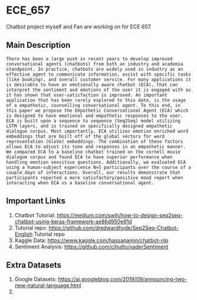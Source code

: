 # ECE_657
Chatbot project myself and Fan are working on for ECE 657.

## Main Description
    There has been a large push in recent years to develop improved conversational agents (chatbots) from both an industry and academia standpoint. In practice, chatbots are widely used in industry as an effective agent to communicate information, assist with specific tasks (like booking), and overall customer service. For many applications it is desirable to have an emotionally aware chatbot (ECA), that can interpret the sentiment and emotions of the user it is engaged with as it has shown that user-satisfaction is improved. An important application that has been rarely explored to this date, is the usage of a empathetic, counselling conversational agent. To this end, in this paper we propose the Empathetic Conversational Agent (ECA) which is designed to have emotional and empathetic responses to the user. ECA is built upon a sequence to sequence (Seq2Seq) model utilizing LSTM layers, and is trained on specifically designed empathetic dialogue corpus. Most importantly, ECA utilizes emotion enriched word embeddings that are built off of the global vectors for word representation (GloVe) embeddings. The combination of these factors allows ECA to adjust its tone and responses in an empathetic manner. We compared ECA to a baseline chatbot trained on the cornell movie dialogue corpus and found ECA to have superior performance when handling emotion sensitive questions. Additionally, we evaluated ECA using a human-subject experience N=5 participants over the course of a couple days of interactions. Overall, our results demonstrate that participants reported a more satisfactory/positive mood report when interacting when ECA vs a baseline conversational agent. 

## Important Links 
1. Chatbot Tutorial: https://medium.com/swlh/how-to-design-seq2seq-chatbot-using-keras-framework-ae86d950e91d
2. Tutorial repo: https://github.com/dredwardhyde/Seq2Seq-Chatbot-English Tutorial repo
3. Kaggle Data: https://www.kaggle.com/hassanamin/chatbot-nlp
4. Sentiment Analysis: https://github.com/cjhutto/vaderSentiment

## Extra Datasets
1. Google Datasets: https://ai.googleblog.com/2019/09/announcing-two-new-natural-language.html
2.

